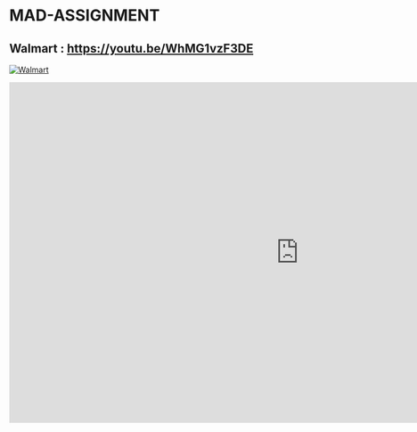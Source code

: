 # MAD-ASSIGNMENT

## Walmart :  https://youtu.be/WhMG1vzF3DE

[![Walmart](https://i.stack.imgur.com/Vp2cE.png)](https://youtu.be/WhMG1vzF3DE)

<iframe width="1038" height="612" src="https://www.youtube.com/embed/WhMG1vzF3DE" title="Walmart app assignment" frameborder="0" allow="accelerometer; autoplay; clipboard-write; encrypted-media; gyroscope; picture-in-picture; web-share" allowfullscreen></iframe>

